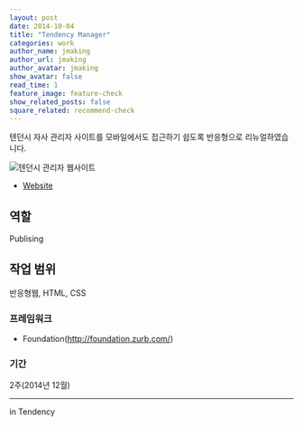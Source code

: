 ```yaml
---
layout: post
date: 2014-10-04
title: "Tendency Manager"
categories: work
author_name: jmaking
author_url: jmaking
author_avatar: jmaking
show_avatar: false
read_time: 1
feature_image: feature-check
show_related_posts: false
square_related: recommend-check
---
```


텐던시 자사 관리자 사이트를 모바일에서도 접근하기 쉽도록 반응형으로 리뉴얼하였습니다.

![텐던시 관리자 웹사이트]({{site.url}}/{{site.baseurl}}img/post-assets/work-tendency-manager.png)

- [Website](http://home.tendency.kr/new/admin/)

## 역할
Publising

## 작업 범위
반응형웹, HTML, CSS

### 프레임워크
- Foundation(http://foundation.zurb.com/)

### 기간
2주(2014년 12월)

---
in Tendency